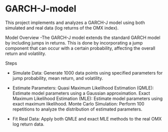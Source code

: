 # GARCH-J-model
This project implements and analyzes a GARCH-J model using both simulated and real data (log returns of the OMX index).

Model Overview
-The GARCH-J model extends the standard GARCH model by including jumps in returns. This is done by incorporating a jump component that can occur with a certain probability, affecting the overall return and volatility.

Steps
- Simulate Data: Generate 1000 data points using specified parameters for jump probability, mean return, and volatility.

- Estimate Parameters:
Quasi Maximum Likelihood Estimation (QMLE): Estimate model parameters using a Gaussian approximation.
Exact Maximum Likelihood  Estimation (MLE): Estimate model parameters using exact maximum likelihood.
Monte Carlo Simulation: Perform 100 repetitions to analyze the distribution of estimated parameters.

- Fit Real Data: Apply both QMLE and exact MLE methods to the real OMX log return data.
